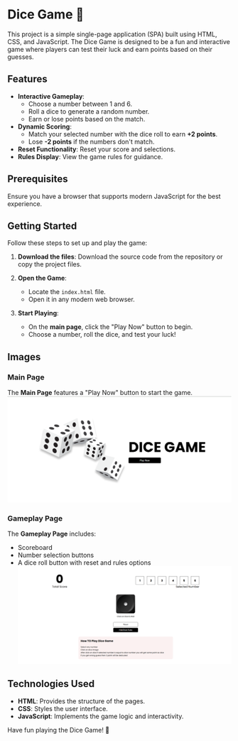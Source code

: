 # Dice Game 🎲

This project is a simple single-page application (SPA) built using HTML, CSS, and JavaScript. The Dice Game is designed to be a fun and interactive game where players can test their luck and earn points based on their guesses.

## Features
- **Interactive Gameplay**: 
  - Choose a number between 1 and 6.
  - Roll a dice to generate a random number.
  - Earn or lose points based on the match.
- **Dynamic Scoring**:
  - Match your selected number with the dice roll to earn **+2 points**.
  - Lose **-2 points** if the numbers don't match.
- **Reset Functionality**: Reset your score and selections.
- **Rules Display**: View the game rules for guidance.

## Prerequisites

Ensure you have a browser that supports modern JavaScript for the best experience.

## Getting Started

Follow these steps to set up and play the game:

1. **Download the files**:
   Download the source code from the repository or copy the project files.

2. **Open the Game**:
   - Locate the `index.html` file.
   - Open it in any modern web browser.

3. **Start Playing**:
   - On the **main page**, click the "Play Now" button to begin.
   - Choose a number, roll the dice, and test your luck!

## Images

### Main Page
The **Main Page** features a "Play Now" button to start the game.
![Main Page](https://github.com/Kaushik-123-p/Dice-Game/blob/master/src/images/01.png)

### Gameplay Page
The **Gameplay Page** includes:
- Scoreboard
- Number selection buttons
- A dice roll button with reset and rules options
![Gameplay Page](https://github.com/Kaushik-123-p/Dice-Game/blob/master/src/images/02.png)

## Technologies Used
- **HTML**: Provides the structure of the pages.
- **CSS**: Styles the user interface.
- **JavaScript**: Implements the game logic and interactivity.



Have fun playing the Dice Game! 🎲
